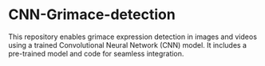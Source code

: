 # CNN-Grimace-detection
This repository enables grimace expression detection in images and videos using a trained Convolutional Neural Network (CNN) model. It includes a pre-trained model and code for seamless integration.
